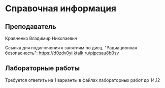 Справочная информация
========================

## Преподаватель
Кравченко Владимир Николаевич

Ссылка для подключения к занятиям по дисц. "Радиационная безопасность": 
https://d0zdv0yi.ktalk.ru/pjpcsau8b0sv

## Лабораторные работы
Требуется ответить на 1 варианты в файлах лабораторных работ до 14.12